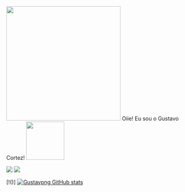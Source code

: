 


<img src= "https://github.com/Gustavpng/POO/assets/170248110/da6e88c8-831c-4e59-93a8-042224c82f56" width = "300px" />
 Oiie! Eu sou o Gustavo Cortez!
<img src= "https://github.com/Gustavpng/POO/assets/170248110/8547dcd4-a140-47d7-b39d-16f8e33ac825" width = "100px" />

[![]( 	https://img.shields.io/badge/C-00599C?style=for-the-badge&logo=c&logoColor=white)]()
[![]( 	https://img.shields.io/badge/Java-ED8B00?style=for-the-badge&logo=openjdk&logoColor=white)]()


[!()]
[![Gustavpng GitHub stats](https://github-readme-stats.vercel.app/api?username=Gustavpng&show_icons=true&theme=radical)]()
